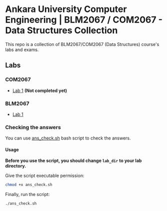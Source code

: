 # Ankara University Computer Engineering | BLM2067 / COM2067 - Data Structures Collection

This repo is a collection of BLM2067/COM2067 (Data Structures) course's labs and exams.

## Labs

### COM2067

- [Lab 1](com2067/lab1) **(Not completed yet)**

### BLM2067

- [Lab 1](blm2067/lab1)

### Checking the answers

You can use [ans_check.sh](ans_check.sh) bash script to check the answers.

#### Usage

**Before you use the script, you should change `lab_dir` to your lab directory.**

Give the script executable permission:

```bash
chmod +x ans_check.sh
```

Finally, run the script:

```bash
./ans_check.sh
```
